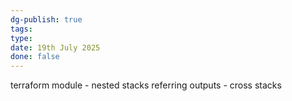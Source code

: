 ```yaml
---
dg-publish: true
tags: 
type: 
date: 19th July 2025
done: false
---
```


terraform module - nested stacks
referring outputs - cross stacks